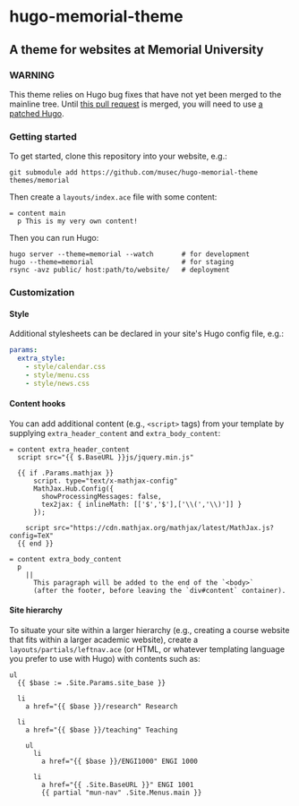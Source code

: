 # hugo-memorial-theme
## A theme for websites at Memorial University

### WARNING

This theme relies on Hugo bug fixes that have not yet been merged to the
mainline tree.
Until [this pull request](https://github.com/spf13/hugo/pull/1216)
is merged, you will need to use
[a patched Hugo](https://github.com/trombonehero/hugo/tree/theme-baseoface).


### Getting started

To get started, clone this repository into your website, e.g.:

```shell
git submodule add https://github.com/musec/hugo-memorial-theme themes/memorial
```

Then create a `layouts/index.ace` file with some content:

```ace
= content main
  p This is my very own content!
```

Then you can run Hugo:

```shell
hugo server --theme=memorial --watch       # for development
hugo --theme=memorial                      # for staging
rsync -avz public/ host:path/to/website/   # deployment
```


### Customization

#### Style

Additional stylesheets can be declared in your site's Hugo config file, e.g.:

```yaml
params:
  extra_style:
    - style/calendar.css
    - style/menu.css
    - style/news.css
```


#### Content hooks

You can add additional content (e.g., `<script>` tags) from your template by
supplying `extra_header_content` and `extra_body_content`:

```ace
= content extra_header_content
  script src="{{ $.BaseURL }}js/jquery.min.js"

  {{ if .Params.mathjax }}
      script. type="text/x-mathjax-config"
      MathJax.Hub.Config({
        showProcessingMessages: false,
        tex2jax: { inlineMath: [['$','$'],['\\(','\\)']] }
      });

    script src="https://cdn.mathjax.org/mathjax/latest/MathJax.js?config=TeX"
  {{ end }}

= content extra_body_content
  p
    ||
      This paragraph will be added to the end of the `<body>`
      (after the footer, before leaving the `div#content` container).
```


#### Site hierarchy

To situate your site within a larger hierarchy (e.g., creating a course website
that fits within a larger academic website), create a
`layouts/partials/leftnav.ace` (or HTML, or whatever templating language you
prefer to use with Hugo) with contents such as:

```ace
ul
  {{ $base := .Site.Params.site_base }}

  li
    a href="{{ $base }}/research" Research

  li
    a href="{{ $base }}/teaching" Teaching

    ul
      li
        a href="{{ $base }}/ENGI1000" ENGI 1000

      li
        a href="{{ .Site.BaseURL }}" ENGI 1001
        {{ partial "mun-nav" .Site.Menus.main }}
```
